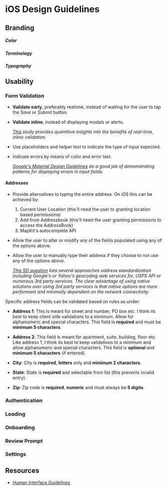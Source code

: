 # iOS Design Guidelines

## Branding

##### Color
##### Terminology
##### Typography

## Usability

### Form Validation

- __Validate early__, preferably realtime, instead of waiting for the user to tap the *Save* or *Submit* button. 

- __Validate inline__, instead of displaying modals or alerts.  

   *[This](https://alistapart.com/article/inline-validation-in-web-forms) study provides quantitive insights into the benefits of real-time, inline validation.*  

- Use placeholders and helper text to indicate the type of input expected.

- Indicate errors by means of color and error text.   

   *[Google's Material Design Guidelines](https://material.io/guidelines/patterns/errors.html#errors-user-input-errors) do a good job of demonstrating patterns for displaying errors in input fields.* 

#### Addresses

- Provide alternatives to typing the entire address. On iOS this can be achieved by:

   1. Current User Location (this'll need the user to granting location based permissions)
   2. Add from Addressbook (this'll need the user granting permissions to access the AddressBook)
   3. MapKit's autocomplete API

- Allow the user to alter or modify any of the fields populated using any of the options above. 

- Allow the user to manually type their address if they choose to not use any of the options above.

   *[This SO question](https://stackoverflow.com/questions/134956/how-do-you-perform-address-validation) lists several approaches  address standardization including Google's or Yahoo's geocoding web services for, USPS API or numerous 3rd party services. The clear advantage of using native solutions over using 3rd party services is that native options are more performant and minimally dependent on the network connectivity.*

Specific address fields can be validated based on rules as under:

- **Address 1**: This is meant for street and number, PO box etc. I think its best to keep client side validations to a minimum. Allow for alphanumeric and special characters. This field is **required** and must be **minimum 5 characters**.  

- **Address 2**: This field is meant for apartment, suite, building, floor etc. Like address 1, I think its best to keep validations to a minimum and allow alphanumeric and special characters. This field is **optional** and **minimum 5 characters** (if entered).    

- **City**: City is **required**, **letters** only and **minimum 2 characters**. 

- **State**: State is **required** and selectable from list (this prevents invalid entry). 

- **Zip**: Zip code is **required**, **numeric** and must always be **5 digits**.


### Authentication

### Loading

### Onboarding

### Review Prompt

### Settings

## Resources

- [Human Interface Guidelines](https://developer.apple.com/ios/human-interface-guidelines/overview/themes/)
